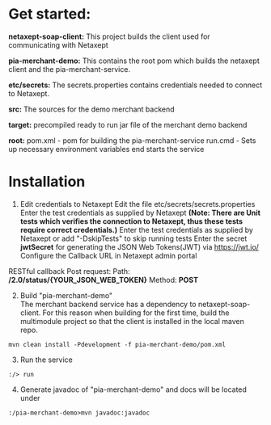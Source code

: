 # Get started:
**netaxept-soap-client:**
	This project builds the client used for communicating with Netaxept
	
**pia-merchant-demo:**
	This contains the root pom which builds the netaxept client and the pia-merchant-service.

**etc/secrets:**
	The secrets.properties contains credentials needed to connect to Netaxept. 

**src:**
	The sources for the demo merchant backend
	
**target:**
	precompiled ready to run jar file of the merchant demo backend
	
**root:**
	pom.xml	- pom for building the pia-merchant-service
	run.cmd - Sets up necessary environment variables end starts the service
	
# Installation
1) Edit credentials to Netaxept
Edit the file etc/secrets/secrets.properties
Enter the test credentials as supplied by Netaxept **(Note: There are Unit tests which verifies the connection to Netaxept, thus these tests require correct credentials.)**
Enter the test credentials as supplied by Netaxept or add "-DskipTests" to skip running tests 
Enter the secret **jwtSecret** for generating the JSON Web Tokens(JWT) via https://jwt.io/
Configure the Callback URL in Netaxept admin portal 

RESTful callback Post request:
Path: **/2.0/status/{YOUR_JSON_WEB_TOKEN}** Method: **POST**


2) Build "pia-merchant-demo"  
The merchant backend service has a dependency to netaxept-soap-client. For this reason when building for the first time,
build the multimodule project so that the client is installed in the local maven repo.
 
```
mvn clean install -Pdevelopment -f pia-merchant-demo/pom.xml
```

3) Run the service
```
:/> run
```

4) Generate javadoc of "pia-merchant-demo" and docs will be located under 
```
:/pia-merchant-demo>mvn javadoc:javadoc
